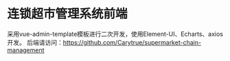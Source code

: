 # 连锁超市管理系统前端
采用vue-admin-template模板进行二次开发，使用Element-UI、Echarts、axios开发。
后端请访问：https://github.com/Carytrue/supermarket-chain-management
